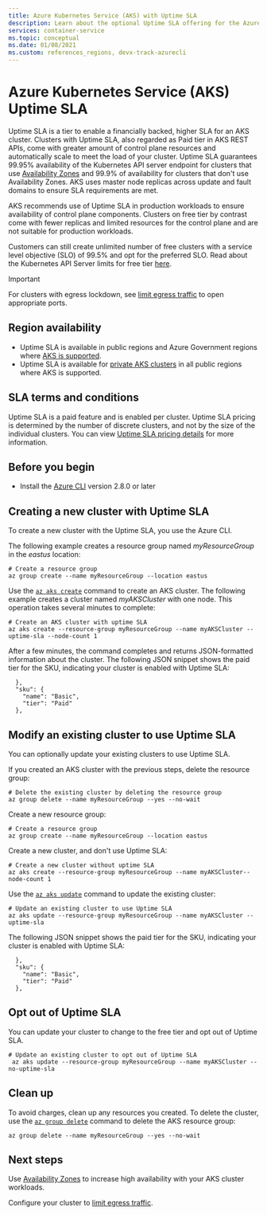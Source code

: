 ```yaml
---
title: Azure Kubernetes Service (AKS) with Uptime SLA
description: Learn about the optional Uptime SLA offering for the Azure Kubernetes Service (AKS) API Server.
services: container-service
ms.topic: conceptual
ms.date: 01/08/2021
ms.custom: references_regions, devx-track-azurecli
---
```


# Azure Kubernetes Service (AKS) Uptime SLA

Uptime SLA is a tier to enable a financially backed, higher SLA for an AKS cluster. Clusters with Uptime SLA, also regarded as Paid tier in AKS REST APIs, come with greater amount of control plane resources and automatically scale to meet the load of your cluster. Uptime SLA guarantees 99.95% availability of the Kubernetes API server endpoint for clusters that use [Availability Zones][availability-zones] and 99.9% of availability for clusters that don't use Availability Zones. AKS uses master node replicas across update and fault domains to ensure SLA requirements are met.

AKS recommends use of Uptime SLA in production workloads to ensure availability of control plane components. Clusters on free tier by contrast come with fewer replicas and limited resources for the control plane and are not suitable for production workloads.

Customers can still create unlimited number of free clusters with a service level objective (SLO) of 99.5% and opt for the preferred SLO. Read about the Kubernetes API Server limits for free tier [here](quotas-skus-regions.md).

> [!IMPORTANT]
> For clusters with egress lockdown, see [limit egress traffic](limit-egress-traffic.md) to open appropriate ports.

## Region availability

* Uptime SLA is available in public regions and Azure Government regions where [AKS is supported](https://azure.microsoft.com/global-infrastructure/services/?products=kubernetes-service).
* Uptime SLA is available for [private AKS clusters][private-clusters] in all public regions where AKS is supported.

## SLA terms and conditions

Uptime SLA is a paid feature and is enabled per cluster. Uptime SLA pricing is determined by the number of discrete clusters, and not by the size of the individual clusters. You can view [Uptime SLA pricing details](https://azure.microsoft.com/pricing/details/kubernetes-service/) for more information.

## Before you begin

* Install the [Azure CLI](/cli/azure/install-azure-cli) version 2.8.0 or later

## Creating a new cluster with Uptime SLA

To create a new cluster with the Uptime SLA, you use the Azure CLI.

The following example creates a resource group named *myResourceGroup* in the *eastus* location:

```azurecli-interactive
# Create a resource group
az group create --name myResourceGroup --location eastus
```

Use the [`az aks create`][az-aks-create] command to create an AKS cluster. The following example creates a cluster named *myAKSCluster* with one node. This operation takes several minutes to complete:

```azurecli-interactive
# Create an AKS cluster with uptime SLA
az aks create --resource-group myResourceGroup --name myAKSCluster --uptime-sla --node-count 1
```

After a few minutes, the command completes and returns JSON-formatted information about the cluster. The following JSON snippet shows the paid tier for the SKU, indicating your cluster is enabled with Uptime SLA:

```output
  },
  "sku": {
    "name": "Basic",
    "tier": "Paid"
  },
```

## Modify an existing cluster to use Uptime SLA

You can optionally update your existing clusters to use Uptime SLA.

If you created an AKS cluster with the previous steps, delete the resource group:

```azurecli-interactive
# Delete the existing cluster by deleting the resource group 
az group delete --name myResourceGroup --yes --no-wait
```

Create a new resource group:

```azurecli-interactive
# Create a resource group
az group create --name myResourceGroup --location eastus
```

Create a new cluster, and don't use Uptime SLA:

```azurecli-interactive
# Create a new cluster without uptime SLA
az aks create --resource-group myResourceGroup --name myAKSCluster--node-count 1
```

Use the [`az aks update`][az-aks-update] command to update the existing cluster:

```azurecli-interactive
# Update an existing cluster to use Uptime SLA
az aks update --resource-group myResourceGroup --name myAKSCluster --uptime-sla
```

The following JSON snippet shows the paid tier for the SKU, indicating your cluster is enabled with Uptime SLA:

```output
  },
  "sku": {
    "name": "Basic",
    "tier": "Paid"
  },
```

## Opt out of Uptime SLA

You can update your cluster to change to the free tier and opt out of Uptime SLA.

```azurecli-interactive
# Update an existing cluster to opt out of Uptime SLA
 az aks update --resource-group myResourceGroup --name myAKSCluster --no-uptime-sla
```

## Clean up

To avoid charges, clean up any resources you created. To delete the cluster, use the [`az group delete`][az-group-delete] command to delete the AKS resource group:

```azurecli-interactive
az group delete --name myResourceGroup --yes --no-wait
```

## Next steps

Use [Availability Zones][availability-zones] to increase high availability with your AKS cluster workloads.

Configure your cluster to [limit egress traffic](limit-egress-traffic.md).

<!-- LINKS - External -->
[azure-support]: https://ms.portal.azure.com/#blade/Microsoft_Azure_Support/HelpAndSupportBlade/newsupportrequest
[region-availability]: https://azure.microsoft.com/global-infrastructure/services/?products=kubernetes-service

<!-- LINKS - Internal -->
[vm-skus]: ../virtual-machines/sizes.md
[nodepool-upgrade]: use-multiple-node-pools.md#upgrade-a-node-pool
[faq]: ./faq.md
[availability-zones]: ./availability-zones.md
[az-aks-create]: /cli/azure/aks?#az_aks_create
[limit-egress-traffic]: ./limit-egress-traffic.md
[az-extension-add]: /cli/azure/extension#az_extension_add
[az-extension-update]: /cli/azure/extension#az_extension_update
[az-aks-update]: /cli/azure/aks#az_aks_update
[az-group-delete]: /cli/azure/group#az_group_delete
[private-clusters]: private-clusters.md
